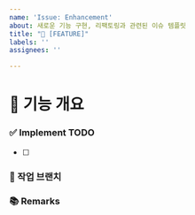```yaml
---
name: 'Issue: Enhancement'
about: 새로운 기능 구현, 리팩토링과 관련된 이슈 템플릿
title: "🤖 [FEATURE]"
labels: ''
assignees: ''

---
```


# 🤖 기능 개요
<!-- 이슈에 할당된 기능이 무엇인지 간략하게 한 줄로 적습니다 -->

### ✅ Implement TODO
<!-- 이슈에 할당된 TODO를 나름대로 항목화하여 적습니다 (PR할 때에는 모두 체크되어야함) -->
- [ ] 

### 🚧 작업 브랜치
<!-- 작업 브랜치 이름 적어주세요 -->

### 📚 Remarks
<!-- 기능 개발에 있어 비고사항이 있었다면 적기 -->
